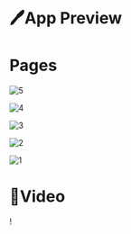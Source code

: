 <h1>🖊️App Preview</h1>




<h1>Pages</h1>


![5](https://github.com/tilbe/Fal-WebSite/assets/125744380/82d677ec-7a91-454f-bd2f-608cae57e50d)


![4](https://github.com/tilbe/Fal-WebSite/assets/125744380/c145be7e-f5af-4687-b855-fbc4ee76b22f)

![3](https://github.com/tilbe/Fal-WebSite/assets/125744380/c0686f54-9100-452f-bcfb-f9c29fe0d0df)

![2](https://github.com/tilbe/Fal-WebSite/assets/125744380/ce5419ec-aed3-42ac-a1e2-8ca52654f5fe)

![1](https://github.com/tilbe/Fal-WebSite/assets/125744380/3e21116d-13da-48bb-90ff-492bc174a50c)


<h1>🎥Video</h1>!
